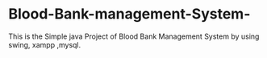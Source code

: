 # Blood-Bank-management-System-
This is the Simple java Project of Blood Bank Management System by using swing, xampp ,mysql.
